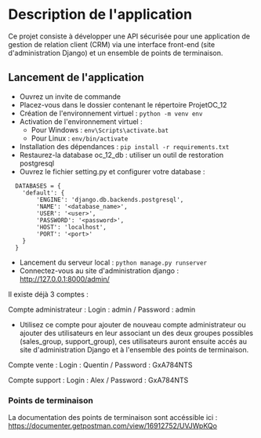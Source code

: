 # Description de l'application

Ce projet consiste à développer une API sécurisée pour une application de gestion de relation
client (CRM) via une interface front-end (site d'administration Django) et un ensemble de points de terminaison.

## Lancement de l'application

* Ouvrez un invite de commande
* Placez-vous dans le dossier contenant le répertoire ProjetOC_12
* Création de l'environnement virtuel : ```python -m venv env```
* Activation de l'environnement virtuel :
    * Pour Windows : ```env\Scripts\activate.bat```
    * Pour Linux   : ```env/bin/activate```
* Installation des dépendances : ```pip install -r requirements.txt```
* Restaurez-la database oc_12_db : utiliser un outil de restoration postgresql
* Ouvrez le fichier setting.py et configurer votre database :
```
  DATABASES = {
    'default': {
        'ENGINE': 'django.db.backends.postgresql',
        'NAME': '<database_name>',
        'USER': '<user>',
        'PASSWORD': '<password>',
        'HOST': 'localhost',
        'PORT': '<port>'
    }
  }
```
* Lancement du serveur local : ```python manage.py runserver```
* Connectez-vous au site d'administration django : http://127.0.0.1:8000/admin/

Il existe déjà 3 comptes :

Compte administrateur : Login : admin / Password : admin
* Utilisez ce compte pour ajouter de nouveau compte administrateur ou ajouter des utilisateurs en leur associant
un des deux groupes possibles (sales_group, support_group), ces utilisateurs auront ensuite accés au site
  d'administration Django et à l'ensemble des points de terminaison.

Compte vente : Login : Quentin / Password : GxA784NTS

Compte support : Login : Alex / Password : GxA784NTS

### Points de terminaison

La documentation des points de terminaison sont accéssible ici : https://documenter.getpostman.com/view/16912752/UVJWpKQo

